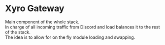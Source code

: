 # Xyro Gateway

Main component of the whole stack.  
In charge of all incoming traffic from Discord and load balances it to the rest of the stack.  
The idea is to allow for on the fly module loading and swapping.
